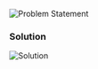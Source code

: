 ![Problem Statement](https://github.com/cpp-rakesh/IntroductionToAlgorithmsCLRS/blob/master/Chapter_2_Getting_Started/2.3_Designing_Algorithms/Exercises/2.3-3/problem.png)

### Solution
![Solution](https://github.com/cpp-rakesh/IntroductionToAlgorithmsCLRS/blob/master/Chapter_2_Getting_Started/2.3_Designing_Algorithms/Exercises/2.3-3/repo/2.3-3.png)
